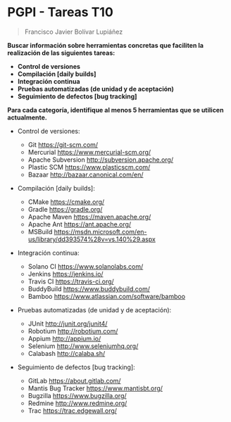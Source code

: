 # PGPI - Tareas T10

> Francisco Javier Bolívar Lupiáñez

**Buscar información sobre herramientas concretas que faciliten la realización de las siguientes tareas:**

* **Control de versiones**
* **Compilación [daily builds]**
* **Integración continua**
* **Pruebas automatizadas (de unidad y de aceptación)**
* **Seguimiento de defectos [bug tracking]**

**Para cada categoría, identifique al menos 5 herramientas que se utilicen actualmente.**

* Control de versiones:
  * Git https://git-scm.com/
  * Mercurial https://www.mercurial-scm.org/
  * Apache Subversion http://subversion.apache.org/
  * Plastic SCM https://www.plasticscm.com/
  * Bazaar http://bazaar.canonical.com/en/

* Compilación [daily builds]:
  * CMake https://cmake.org/
  * Gradle https://gradle.org/
  * Apache Maven https://maven.apache.org/
  * Apache Ant https://ant.apache.org/
  * MSBuild https://msdn.microsoft.com/en-us/library/dd393574%28v=vs.140%29.aspx

* Integración continua:
  * Solano CI https://www.solanolabs.com/
  * Jenkins https://jenkins.io/
  * Travis CI https://travis-ci.org/
  * BuddyBuild https://www.buddybuild.com/
  * Bamboo https://www.atlassian.com/software/bamboo

* Pruebas automatizadas (de unidad y de aceptación):
  * JUnit http://junit.org/junit4/
  * Robotium http://robotium.com/
  * Appium http://appium.io/
  * Selenium http://www.seleniumhq.org/
  * Calabash http://calaba.sh/

* Seguimiento de defectos [bug tracking]:
  * GitLab https://about.gitlab.com/
  * Mantis Bug Tracker https://www.mantisbt.org/
  * Bugzilla https://www.bugzilla.org/
  * Redmine http://www.redmine.org/
  * Trac https://trac.edgewall.org/
